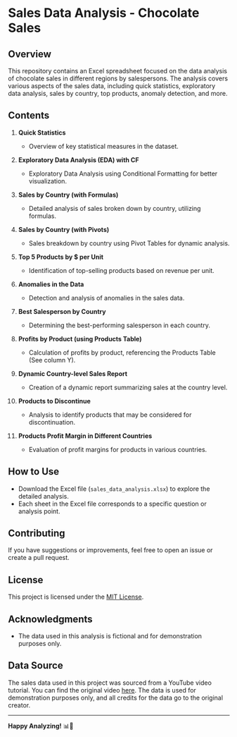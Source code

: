 
# Sales Data Analysis - Chocolate Sales

## Overview

This repository contains an Excel spreadsheet focused on the data analysis of chocolate sales in different regions by salespersons. The analysis covers various aspects of the sales data, including quick statistics, exploratory data analysis, sales by country, top products, anomaly detection, and more.

## Contents

1. **Quick Statistics**
   - Overview of key statistical measures in the dataset.

2. **Exploratory Data Analysis (EDA) with CF**
   - Exploratory Data Analysis using Conditional Formatting for better visualization.

3. **Sales by Country (with Formulas)**
   - Detailed analysis of sales broken down by country, utilizing formulas.

4. **Sales by Country (with Pivots)**
   - Sales breakdown by country using Pivot Tables for dynamic analysis.

5. **Top 5 Products by $ per Unit**
   - Identification of top-selling products based on revenue per unit.

6. **Anomalies in the Data**
   - Detection and analysis of anomalies in the sales data.

7. **Best Salesperson by Country**
   - Determining the best-performing salesperson in each country.

8. **Profits by Product (using Products Table)**
   - Calculation of profits by product, referencing the Products Table (See column Y).

9. **Dynamic Country-level Sales Report**
   - Creation of a dynamic report summarizing sales at the country level.

10. **Products to Discontinue**
    - Analysis to identify products that may be considered for discontinuation.

11. **Products Profit Margin in Different Countries**
    - Evaluation of profit margins for products in various countries.

## How to Use

- Download the Excel file (`sales_data_analysis.xlsx`) to explore the detailed analysis.
- Each sheet in the Excel file corresponds to a specific question or analysis point.

## Contributing

If you have suggestions or improvements, feel free to open an issue or create a pull request.

## License

This project is licensed under the [MIT License](LICENSE).

## Acknowledgments

- The data used in this analysis is fictional and for demonstration purposes only.

## Data Source

The sales data used in this project was sourced from a YouTube video tutorial. You can find the original video [here](https://youtu.be/v2oNWja7M2E?feature=shared). The data is used for demonstration purposes only, and all credits for the data go to the original creator.

---

**Happy Analyzing!** 📊🍫
